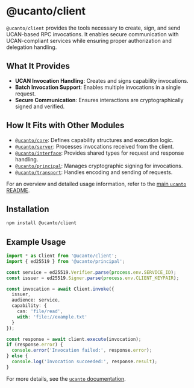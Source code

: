 # @ucanto/client

`@ucanto/client` provides the tools necessary to create, sign, and send UCAN-based RPC invocations. It enables secure communication with UCAN-compliant services while ensuring proper authorization and delegation handling.

## What It Provides
- **UCAN Invocation Handling**: Creates and signs capability invocations.
- **Batch Invocation Support**: Enables multiple invocations in a single request.
- **Secure Communication**: Ensures interactions are cryptographically signed and verified.

## How It Fits with Other Modules
- [`@ucanto/core`](../core/README.md): Defines capability structures and execution logic.
- [`@ucanto/server`](../server/README.md): Processes invocations received from the client.
- [`@ucanto/interface`](../interface/README.md): Provides shared types for request and response handling.
- [`@ucanto/principal`](../principal/README.md): Manages cryptographic signing for invocations.
- [`@ucanto/transport`](../transport/README.md): Handles encoding and sending of requests.

For an overview and detailed usage information, refer to the [main `ucanto` README](../../Readme.md).

## Installation
```sh
npm install @ucanto/client
```

## Example Usage
```ts
import * as Client from '@ucanto/client';
import { ed25519 } from '@ucanto/principal';

const service = ed25519.Verifier.parse(process.env.SERVICE_ID);
const issuer = ed25519.Signer.parse(process.env.CLIENT_KEYPAIR);

const invocation = await Client.invoke({
  issuer,
  audience: service,
  capability: {
    can: 'file/read',
    with: 'file://example.txt'
  }
});

const response = await client.execute(invocation);
if (response.error) {
  console.error('Invocation failed:', response.error);
} else {
  console.log('Invocation succeeded:', response.result);
}
```

For more details, see the [`ucanto` documentation](https://github.com/storacha/ucanto).